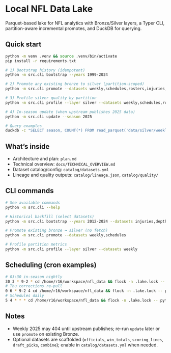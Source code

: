 # Local NFL Data Lake

Parquet-based lake for NFL analytics with Bronze/Silver layers, a Typer CLI, partition-aware incremental promotes, and DuckDB for querying.

## Quick start

```bash
python -m venv .venv && source .venv/bin/activate
pip install -r requirements.txt

# 1) Bootstrap history (idempotent)
python -m src.cli bootstrap --years 1999-2024

# 2) Promote any existing bronze to silver (partition-scoped)
python -m src.cli promote --datasets weekly,schedules,rosters,injuries,depth_charts,snap_counts

# 3) Profile silver quality by partition
python -m src.cli profile --layer silver --datasets weekly,schedules,rosters,injuries,depth_charts,snap_counts

# 4) In-season update (when upstream publishes 2025 data)
python -m src.cli update --season 2025

# Query examples
duckdb -c "SELECT season, COUNT(*) FROM read_parquet('data/silver/weekly/season=*/**/*.parquet') GROUP BY season ORDER BY season"
```

## What’s inside

- Architecture and plan: `plan.md`
- Technical overview: `docs/TECHNICAL_OVERVIEW.md`
- Dataset catalog/config: `catalog/datasets.yml`
- Lineage and quality outputs: `catalog/lineage.json`, `catalog/quality/`

## CLI commands

```bash
# See available commands
python -m src.cli --help

# Historical backfill (select datasets)
python -m src.cli bootstrap --years 2012-2024 --datasets injuries,depth_charts,snap_counts

# Promote existing bronze → silver (no fetch)
python -m src.cli promote --datasets weekly,schedules

# Profile partition metrics
python -m src.cli profile --layer silver --datasets weekly
```

## Scheduling (cron examples)

```bash
# 03:30 in-season nightly
30 3 * 9-2 * cd /home/r16/workspace/nfl_data && flock -n .lake.lock -- python -m src.cli update --season 2025 | ts | tee -a logs/cron_update.log
# Thu corrections re-pull
0 6 * 9-2 4 cd /home/r16/workspace/nfl_data && flock -n .lake.lock -- python -m src.cli recache-pbp --season 2025 | ts | tee -a logs/cron_recache.log
# Schedules daily
5 4 * * * cd /home/r16/workspace/nfl_data && flock -n .lake.lock -- python -m src.cli update --season 2025 --datasets schedules | ts | tee -a logs/cron_schedules.log
```

## Notes

- Weekly 2025 may 404 until upstream publishes; re-run `update` later or use `promote` on existing Bronze.
- Optional datasets are scaffolded (`officials`, `win_totals`, `scoring_lines`, `draft_picks`, `combine`); enable in `catalog/datasets.yml` when needed.

